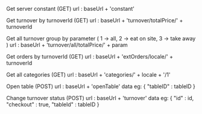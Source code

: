 Get server constant (GET)
url : baseUrl + 'constant'

Get turnover by turnoverId (GET)
url : baseUrl + 'turnover/totalPrice/'  + turnoverId

Get all turnover group by parameter ( 1 -> all, 2 -> eat on site, 3 -> take away )
url : baseUrl + 'turnover/all/totalPrice/' + param

Get orders by turnoverId (GET)
url : baseUrl + 'extOrders/locale/' + turnoverId

Get all categories (GET)
url : baseUrl + 'categories/' + locale + '/1'

Open table (POST)
url : baseUrl + 'openTable'
data eg: { "tableID" : tableID }

Change turnover status (POST)
url : baseUrl + 'turnover'
data eg: { "id" : id, "checkout" : true, "tableId" : tableID }
